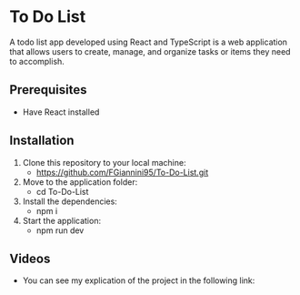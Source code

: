 # To Do List
A todo list app developed using React and TypeScript is a web application that allows users to create, manage, and organize tasks or items they need to accomplish.
## Prerequisites
- Have React installed
## Installation
1. Clone this repository to your local machine:
   - https://github.com/FGiannini95/To-Do-List.git
2. Move to the application folder:
   - cd To-Do-List
3. Install the dependencies:
   - npm i
4. Start the application:
   - npm run dev
## Videos
- You can see my explication of the project in the following link: 
